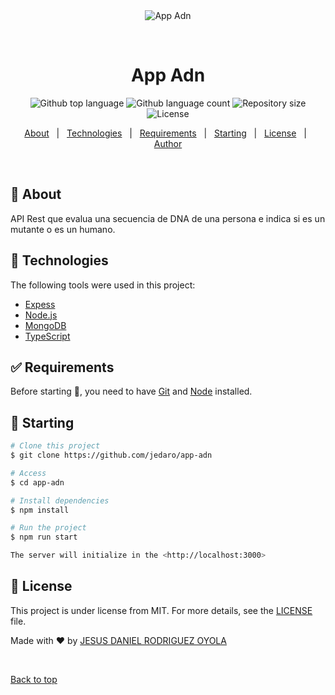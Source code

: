 <div align="center" id="top"> 
  <img src="./.github/app.gif" alt="App Adn" />

  &#xa0;

  <!-- <a href="https://appadn.netlify.app">Demo</a> -->
</div>

<h1 align="center">App Adn</h1>

<p align="center">
  <img alt="Github top language" src="https://img.shields.io/github/languages/top/jedaro/app-adn?color=56BEB8">

  <img alt="Github language count" src="https://img.shields.io/github/languages/count/jedaro/app-adn?color=56BEB8">

  <img alt="Repository size" src="https://img.shields.io/github/repo-size/jedaro/app-adn?color=56BEB8">

  <img alt="License" src="https://img.shields.io/github/license/Sjedaro/app-adn?color=56BEB8">

  <!-- <img alt="Github issues" src="https://img.shields.io/github/issues/{{YOUR_GITHUB_USERNAME}}/app-adn?color=56BEB8" /> -->

  <!-- <img alt="Github forks" src="https://img.shields.io/github/forks/{{YOUR_GITHUB_USERNAME}}/app-adn?color=56BEB8" /> -->

  <!-- <img alt="Github stars" src="https://img.shields.io/github/stars/{{YOUR_GITHUB_USERNAME}}/app-adn?color=56BEB8" /> -->
</p>

<!-- Status -->

<!-- <h4 align="center"> 
	🚧  App Adn 🚀 Under construction...  🚧
</h4> 

<hr> -->

<p align="center">
  <a href="#dart-about">About</a> &#xa0; | &#xa0; 
  <a href="#rocket-technologies">Technologies</a> &#xa0; | &#xa0;
  <a href="#white_check_mark-requirements">Requirements</a> &#xa0; | &#xa0;
  <a href="#checkered_flag-starting">Starting</a> &#xa0; | &#xa0;
  <a href="#memo-license">License</a> &#xa0; | &#xa0;
  <a href="https://github.com/jedaro" target="_blank">Author</a>
</p>

<br>

## :dart: About ##

API Rest que evalua una secuencia de DNA de una persona e indica si es un mutante o es un humano. 


## :rocket: Technologies ##

The following tools were used in this project:

- [Expess](https://expressjs.com/es/)
- [Node.js](https://nodejs.org/en/)
- [MongoDB](https://www.mongodb.com/es)
- [TypeScript](https://www.typescriptlang.org/)

## :white_check_mark: Requirements ##

Before starting :checkered_flag:, you need to have [Git](https://git-scm.com) and [Node](https://nodejs.org/en/) installed.

## :checkered_flag: Starting ##

```bash
# Clone this project
$ git clone https://github.com/jedaro/app-adn

# Access
$ cd app-adn

# Install dependencies
$ npm install

# Run the project
$ npm run start

The server will initialize in the <http://localhost:3000>
```

## :memo: License ##

This project is under license from MIT. For more details, see the [LICENSE](LICENSE.md) file.


Made with :heart: by <a href="https://github.com/jedaro" target="_blank">JESUS DANIEL RODRIGUEZ OYOLA</a>

&#xa0;

<a href="#top">Back to top</a>
